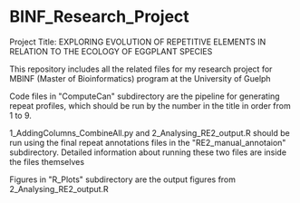 # BINF_Research_Project

Project Title: EXPLORING EVOLUTION OF REPETITIVE ELEMENTS IN RELATION TO THE ECOLOGY OF EGGPLANT SPECIES

This repository includes all the related files for my research project for MBINF (Master of Bioinformatics) program at the University of Guelph

Code files in "ComputeCan" subdirectory are the pipeline for generating repeat profiles, which should be run by the number in the title in order from 1 to 9.

1_AddingColumns_CombineAll.py and 2_Analysing_RE2_output.R should be run using the final repeat annotations files in the "RE2_manual_annotaion" subdirectory. Detailed information about running these two files are inside the files themselves

Figures in "R_Plots" subdirectory are the output figures from 2_Analysing_RE2_output.R
